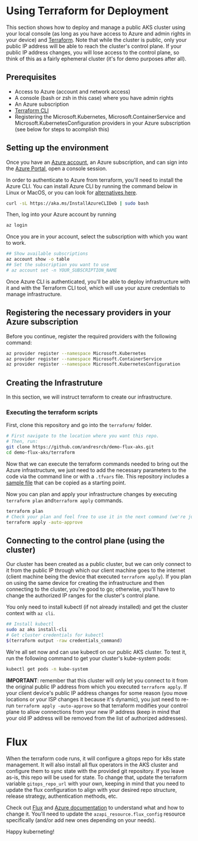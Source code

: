 # Using Terraform for Deployment
This section shows how to deploy and manage a public AKS cluster using your local console (as long as you have access to Azure and admin rights in your device) and [Terraform](https://www.terraform.io/). Note that while the cluster is public, only your public IP address will be able to reach the cluster's control plane. If your public IP address changes, you will lose access to the control plane, so think of this as a fairly ephemeral cluster (it's for demo purposes after all).

## Prerequisites
- Access to Azure (account and network access)
- A console (bash or zsh in this case) where you have admin rights
- An Azure subscription
- [Terraform CLI](https://www.terraform.io/downloads)
- Registering the Microsoft.Kubernetes, Microsoft.ContainerService and Microsoft.KubernetesConfiguration providers in your Azure subscription (see below for steps to acomplish this)

## Setting up the environment
Once you have an [Azure account](https://azure.microsoft.com/en-us/free/search/), an Azure subscription, and can sign into the [Azure Portal](https://portal.azure.com/), open a console session.

In order to authenticate to Azure from terraform, you'll need to install the Azure CLI. You can install Azure CLI by running the command below in Linux or MacOS, or you can look for [alternatives here](https://docs.microsoft.com/en-us/cli/azure/install-azure-cli).
```sh
curl -sL https://aka.ms/InstallAzureCLIDeb | sudo bash
```

Then, log into your Azure account by running
```sh
az login
```

Once you are in your account, select the subscription with which you want to work.
```sh
## Show available subscriptions
az account show -o table
## Set the subscription you want to use
# az account set -n YOUR_SUBSCRIPTION_NAME
```

Once Azure CLI is authenticated, you'll be able to deploy infrastructure with it and with the Terraform CLI tool, which will use your azure credentials to manage infrastructure.

## Registering the necessary providers in your Azure subscription
Before you continue, register the required providers with the following command:
```sh
az provider register --namespace Microsoft.Kubernetes
az provider register --namespace Microsoft.ContainerService
az provider register --namespace Microsoft.KubernetesConfiguration
```

## Creating the Infrastruture
In this section, we will instruct terraform to create our infrastructure.

### Executing the terraform scripts
First, clone this repository and go into the `terraform/` folder.

```sh
# First navigate to the location where you want this repo.
# Then, run:
git clone https://github.com/andresrcb/demo-flux-aks.git
cd demo-flux-aks/terraform
```

Now that we can execute the terraform commands needed to bring out the Azure infrastructure, we just need to add the necessary parameters to the code via the command line or with a `.tfvars` file. This repository includes a [sample file](/terraform/terraform.tfvars.sample) that can be copied as a starting point.

Now you can plan and apply your infrastructure changes by executing `terraform plan` and`terraform apply` commands.

```sh
terraform plan
# Check your plan and feel free to use it in the next command (we're just running apply as-is)
terraform apply -auto-approve
```

## Connecting to the control plane (using the cluster)
Our cluster has been created as a public cluster, but we can only connect to it from the public IP through which our client machine goes to the internet (client machine being the device that executed `terraform apply`). If you plan on using the same device for creating the infrastructure and then connecting to the cluster, you're good to go; otherwise, you'll have to change the authorized IP ranges for the cluster's control plane.

You only need to install kubectl (if not already installed) and get the cluster context with `az cli`.

```sh
## Install kubectl
sudo az aks install-cli
# Get cluster credentials for kubectl
$(terraform output -raw credentials_command)
```

We're all set now and can use kubectl on our public AKS cluster. To test it, run the following command to get your cluster's kube-system pods:
```sh
kubectl get pods -n kube-system
```

**IMPORTANT**: remember that this cluster will only let you connect to it from the original public IP address from which you executed `terraform apply`. If your client device's public IP address changes for some reason (you move locations or your ISP changes it because it's dynamic), you just need to re-run `terraform apply -auto-approve` so that terraform modifies your control plane to allow connections from your new IP address (keep in mind that your old IP address will be removed from the list of authorized addresses).

# Flux

When the terraform code runs, it will configure a gitops repo for k8s state management. It will also install all flux operators in the AKS cluster and configure them to sync state with the provided git repository. If you leave as-is, this repo will be used for state. To change that, update the terraform variable `gitops_repo_url` with your own, keeping in mind that you need to update the flux configuration to align with your desired repo structure, release strategy, authentication methods, etc.

Check out [Flux](https://fluxcd.io/) and [Azure documentation]((https://learn.microsoft.com/en-us/azure/azure-arc/kubernetes/tutorial-use-gitops-flux2?tabs=azure-cli)) to understand what and how to change it. You'll need to update the `azapi_resource.flux_config` resource specifically (and/or add new ones depending on your needs).

Happy kuberneting!